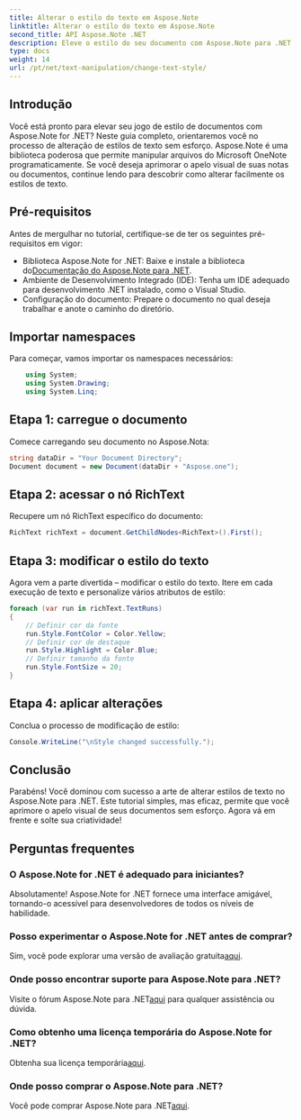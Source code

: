 ```yaml
---
title: Alterar o estilo do texto em Aspose.Note
linktitle: Alterar o estilo do texto em Aspose.Note
second_title: API Aspose.Note .NET
description: Eleve o estilo do seu documento com Aspose.Note para .NET. Aprenda como alterar estilos de texto sem esforço neste guia passo a passo. Experimente Grátis!
type: docs
weight: 14
url: /pt/net/text-manipulation/change-text-style/
---
```

## Introdução
Você está pronto para elevar seu jogo de estilo de documentos com Aspose.Note for .NET? Neste guia completo, orientaremos você no processo de alteração de estilos de texto sem esforço. Aspose.Note é uma biblioteca poderosa que permite manipular arquivos do Microsoft OneNote programaticamente. Se você deseja aprimorar o apelo visual de suas notas ou documentos, continue lendo para descobrir como alterar facilmente os estilos de texto.
## Pré-requisitos
Antes de mergulhar no tutorial, certifique-se de ter os seguintes pré-requisitos em vigor:
-  Biblioteca Aspose.Note for .NET: Baixe e instale a biblioteca do[Documentação do Aspose.Note para .NET](https://reference.aspose.com/note/net/).
- Ambiente de Desenvolvimento Integrado (IDE): Tenha um IDE adequado para desenvolvimento .NET instalado, como o Visual Studio.
- Configuração do documento: Prepare o documento no qual deseja trabalhar e anote o caminho do diretório.
## Importar namespaces
Para começar, vamos importar os namespaces necessários:
```csharp
    using System;
    using System.Drawing;
    using System.Linq;
```
## Etapa 1: carregue o documento
Comece carregando seu documento no Aspose.Nota:
```csharp
string dataDir = "Your Document Directory";
Document document = new Document(dataDir + "Aspose.one");
```
## Etapa 2: acessar o nó RichText
Recupere um nó RichText específico do documento:
```csharp
RichText richText = document.GetChildNodes<RichText>().First();
```
## Etapa 3: modificar o estilo do texto
Agora vem a parte divertida – modificar o estilo do texto. Itere em cada execução de texto e personalize vários atributos de estilo:
```csharp
foreach (var run in richText.TextRuns)
{
    // Definir cor da fonte
    run.Style.FontColor = Color.Yellow;
    // Definir cor de destaque
    run.Style.Highlight = Color.Blue;
    // Definir tamanho da fonte
    run.Style.FontSize = 20;
}
```
## Etapa 4: aplicar alterações
Conclua o processo de modificação de estilo:
```csharp
Console.WriteLine("\nStyle changed successfully.");
```
## Conclusão
Parabéns! Você dominou com sucesso a arte de alterar estilos de texto no Aspose.Note para .NET. Este tutorial simples, mas eficaz, permite que você aprimore o apelo visual de seus documentos sem esforço. Agora vá em frente e solte sua criatividade!
## Perguntas frequentes
### O Aspose.Note for .NET é adequado para iniciantes?
Absolutamente! Aspose.Note for .NET fornece uma interface amigável, tornando-o acessível para desenvolvedores de todos os níveis de habilidade.
### Posso experimentar o Aspose.Note for .NET antes de comprar?
 Sim, você pode explorar uma versão de avaliação gratuita[aqui](https://releases.aspose.com/).
### Onde posso encontrar suporte para Aspose.Note para .NET?
 Visite o fórum Aspose.Note para .NET[aqui](https://forum.aspose.com/c/note/28) para qualquer assistência ou dúvida.
### Como obtenho uma licença temporária do Aspose.Note for .NET?
 Obtenha sua licença temporária[aqui](https://purchase.aspose.com/temporary-license/).
### Onde posso comprar o Aspose.Note para .NET?
 Você pode comprar Aspose.Note para .NET[aqui](https://purchase.aspose.com/buy).